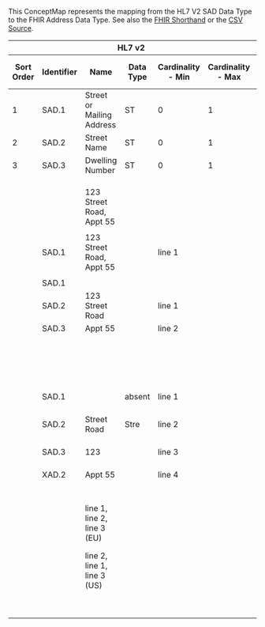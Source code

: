 
This ConceptMap represents the mapping from the HL7 V2 SAD Data Type to the FHIR Address Data Type. See also the <a href='https://github.com/HL7/v2-to-fhir/blob/master/tank/Datatype SAD to Address.fsh'>FHIR Shorthand</a> or the <a href='https://github.com/HL7/v2-to-fhir/blob/master/mappings/datatypes/HL7 Data Type - FHIR R4_ SAD[Address] - Sheet1.csv'>CSV Source</a>.
<table class='grid'><thead>
<tr><th colspan='6'>HL7 v2</th><th colspan='3'>Condition (IF True, args)</th><th colspan='7'>HL7 FHIR</th><th rowspan='2'>Comments</th></tr>
<tr><th title='Rows are listed in sequence of how they appear in the v2 standard. The first column, Sort Order, provides a sort order that can re-create the original v2 standard sequence in case one opts to re-sort/filter the rows.'>Sort Order</th><th title='Contains the formal Data Type Name and Component Sequence according to the base standard using &quot;.&quot; as the delimiter.'>Identifier</th><th title='The formal name of the field in the most current published version.'>Name</th><th title='The data type of the field in the most current published version if not deprecated, otherwise the data type at the time it was deprecated and removed.'>Data Type</th><th title='The V2 min cardinality expressed numerically.'>Cardinality - Min</th><th title='The V2 max cardinality expressed numerically.' style='border-right: 2px'>Cardinality - Max</th><th title='Condition in an easy to read syntax (Computable ANTLR)'>Computable ANTLR</th><th title='Condition in FHIRPath Notation'>Computable FHIRPath</th><th title='Condition expressed in narrative form' style='border-right: 2px'>Narrative</th><th title='An existing FHIR attribute in the target FHIR version.'>FHIR Attribute</th><th title='The FHIR attribute&apos;s data type in the target FHIR version.'>Proposed Extension</th><th title='The proposed FHIR Extension.'>Data Type</th><th title='The FHIR min cardinality expressed numerically.'>Cardinality - Min</th><th title='The FHIR max cardinality expressed numerically.' style='border-right: 2px'>Cardinality - Max</th><th title='The URL to the Data Type Map that is to be used for the attribute in this segment.'>Data Type Mapping</th><th title='The fixed or computed value to assign.'>Assignment</th><th title='Mapping for terminology tables.'>Vocabulary</th></tr></thead>
<tbody>
<tr><td>1</td><td>SAD.1</td><td>Street or Mailing Address</td><td>ST</td><td>0</td><td style='border-right: 2px'>1</td><td></td><td></td><td style='border-right: 2px'></td><td><a href='https://hl7.org/fhir/R4/datatypes-definitions.html#Address.Address.line'>Address.line</a></td><td></td><td><a href='https://hl7.org/fhir/R4/datatypes-definitions.html#Address.Address.string'>Address.string</a></td><td>0</td><td>-1</td><td></td><td></td><td></td><td></td></tr>
<tr><td>2</td><td>SAD.2</td><td>Street Name</td><td>ST</td><td>0</td><td style='border-right: 2px'>1</td><td></td><td></td><td style='border-right: 2px'></td><td><a href='https://hl7.org/fhir/R4/datatypes-definitions.html#Address.Address.line'>Address.line</a></td><td></td><td><a href='https://hl7.org/fhir/R4/datatypes-definitions.html#Address.Address.string'>Address.string</a></td><td>0</td><td>-1</td><td></td><td></td><td></td><td></td></tr>
<tr><td>3</td><td>SAD.3</td><td>Dwelling Number</td><td>ST</td><td>0</td><td style='border-right: 2px'>1</td><td></td><td></td><td style='border-right: 2px'></td><td><a href='https://hl7.org/fhir/R4/datatypes-definitions.html#Address.Address.line'>Address.line</a></td><td></td><td><a href='https://hl7.org/fhir/R4/datatypes-definitions.html#Address.Address.string'>Address.string</a></td><td>0</td><td>-1</td><td></td><td></td><td></td><td></td></tr>
<tr><td></td><td></td><td></td><td></td><td></td><td style='border-right: 2px'></td><td></td><td></td><td style='border-right: 2px'></td><td></td><td></td><td></td><td></td><td></td><td></td><td></td><td></td><td></td></tr>
<tr><td></td><td></td><td></td><td></td><td></td><td style='border-right: 2px'></td><td></td><td></td><td style='border-right: 2px'></td><td></td><td></td><td></td><td></td><td></td><td></td><td></td><td></td><td></td></tr>
<tr><td></td><td></td><td></td><td></td><td></td><td style='border-right: 2px'></td><td></td><td></td><td style='border-right: 2px'></td><td></td><td></td><td></td><td></td><td></td><td></td><td></td><td></td><td></td></tr>
<tr><td></td><td></td><td>123 Street Road, Appt 55</td><td></td><td></td><td style='border-right: 2px'></td><td></td><td></td><td style='border-right: 2px'></td><td></td><td></td><td></td><td></td><td></td><td></td><td></td><td></td><td></td></tr>
<tr><td></td><td></td><td></td><td></td><td></td><td style='border-right: 2px'></td><td></td><td></td><td style='border-right: 2px'></td><td></td><td></td><td></td><td></td><td></td><td></td><td></td><td></td><td></td></tr>
<tr><td></td><td>SAD.1</td><td>123 Street Road, Appt 55</td><td></td><td>line 1</td><td style='border-right: 2px'></td><td></td><td></td><td style='border-right: 2px'></td><td></td><td></td><td></td><td></td><td></td><td></td><td></td><td></td><td></td></tr>
<tr><td></td><td></td><td></td><td></td><td></td><td style='border-right: 2px'></td><td></td><td></td><td style='border-right: 2px'></td><td></td><td></td><td></td><td></td><td></td><td></td><td></td><td></td><td></td></tr>
<tr><td></td><td>SAD.1</td><td></td><td></td><td></td><td style='border-right: 2px'></td><td></td><td></td><td style='border-right: 2px'></td><td></td><td></td><td></td><td></td><td></td><td></td><td></td><td></td><td></td></tr>
<tr><td></td><td>SAD.2 </td><td>123 Street Road</td><td></td><td>line 1</td><td style='border-right: 2px'></td><td></td><td></td><td style='border-right: 2px'></td><td></td><td></td><td></td><td></td><td></td><td></td><td></td><td></td><td></td></tr>
<tr><td></td><td>SAD.3</td><td>Appt 55</td><td></td><td>line 2</td><td style='border-right: 2px'></td><td></td><td></td><td style='border-right: 2px'></td><td></td><td></td><td></td><td></td><td></td><td></td><td></td><td></td><td></td></tr>
<tr><td></td><td></td><td></td><td></td><td></td><td style='border-right: 2px'></td><td>XAD.1</td><td>|123 Street Road, Appt 55^^|</td><td style='border-right: 2px'></td><td><a href='https://hl7.org/fhir/R4/datatypes-definitions.html#Address.Address.line'>Address.line</a></td><td>123 Street Road, Appt 55</td><td></td><td></td><td></td><td></td><td></td><td></td><td></td></tr>
<tr><td></td><td></td><td></td><td></td><td></td><td style='border-right: 2px'></td><td></td><td></td><td style='border-right: 2px'></td><td></td><td></td><td></td><td></td><td></td><td></td><td></td><td></td><td></td></tr>
<tr><td></td><td>SAD.1</td><td></td><td>absent</td><td>line 1</td><td style='border-right: 2px'></td><td>XAD.1 and 2</td><td>|123 Street Road|Appt 55|</td><td style='border-right: 2px'></td><td><a href='https://hl7.org/fhir/R4/datatypes-definitions.html#Address.Address.line'>Address.line</a></td><td>123 Street Road</td><td></td><td></td><td></td><td></td><td></td><td></td><td></td></tr>
<tr><td></td><td>SAD.2</td><td>Street Road</td><td>Stre</td><td>line 2</td><td style='border-right: 2px'></td><td></td><td></td><td style='border-right: 2px'></td><td><a href='https://hl7.org/fhir/R4/datatypes-definitions.html#Address.Address.line'>Address.line</a></td><td>Appt 55</td><td></td><td></td><td></td><td></td><td></td><td></td><td></td></tr>
<tr><td></td><td>SAD.3</td><td>123</td><td></td><td>line 3</td><td style='border-right: 2px'></td><td>XAD.1 and 2</td><td>|^Street Road^123|Appt 55|</td><td style='border-right: 2px'></td><td><a href='https://hl7.org/fhir/R4/datatypes-definitions.html#Address.Address.line'>Address.line</a></td><td>Street Road</td><td></td><td></td><td></td><td></td><td></td><td></td><td></td></tr>
<tr><td></td><td>XAD.2</td><td>Appt 55</td><td></td><td>line 4</td><td style='border-right: 2px'></td><td></td><td></td><td style='border-right: 2px'></td><td><a href='https://hl7.org/fhir/R4/datatypes-definitions.html#Address.Address.line'>Address.line</a></td><td>123</td><td></td><td></td><td></td><td></td><td></td><td></td><td></td></tr>
<tr><td></td><td></td><td></td><td></td><td></td><td style='border-right: 2px'></td><td></td><td></td><td style='border-right: 2px'></td><td><a href='https://hl7.org/fhir/R4/datatypes-definitions.html#Address.Address.line'>Address.line</a></td><td>Appt 55</td><td></td><td></td><td></td><td></td><td></td><td></td><td></td></tr>
<tr><td></td><td></td><td></td><td></td><td></td><td style='border-right: 2px'></td><td></td><td></td><td style='border-right: 2px'></td><td></td><td></td><td></td><td></td><td></td><td></td><td></td><td></td><td></td></tr>
<tr><td></td><td></td><td>line 1, line 2, line 3 (EU)</td><td></td><td></td><td style='border-right: 2px'></td><td>XAD.1 and 2</td><td>|123 Street Road, Appt 55^Street Road^123|Appt 55|</td><td style='border-right: 2px'></td><td><a href='https://hl7.org/fhir/R4/datatypes-definitions.html#Address.Address.line'>Address.line</a></td><td>123 Street Road, Appt 55</td><td></td><td></td><td></td><td></td><td></td><td></td><td></td></tr>
<tr><td></td><td></td><td>line 2, line 1, line 3 (US)</td><td></td><td></td><td style='border-right: 2px'></td><td></td><td></td><td style='border-right: 2px'></td><td><a href='https://hl7.org/fhir/R4/datatypes-definitions.html#Address.Address.line'>Address.line</a></td><td>Street Road</td><td></td><td></td><td></td><td></td><td></td><td></td><td></td></tr>
<tr><td></td><td></td><td></td><td></td><td></td><td style='border-right: 2px'></td><td></td><td></td><td style='border-right: 2px'></td><td><a href='https://hl7.org/fhir/R4/datatypes-definitions.html#Address.Address.line'>Address.line</a></td><td>123</td><td></td><td></td><td></td><td></td><td></td><td></td><td></td></tr>
<tr><td></td><td></td><td></td><td></td><td></td><td style='border-right: 2px'></td><td></td><td></td><td style='border-right: 2px'></td><td><a href='https://hl7.org/fhir/R4/datatypes-definitions.html#Address.Address.line'>Address.line</a></td><td>Appt 55</td><td></td><td></td><td></td><td></td><td></td><td></td><td></td></tr>
</tbody></table>
